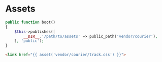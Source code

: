 # Assets

```php
public function boot()
{
    $this->publishes([
        __DIR__.'/path/to/assets' => public_path('vendor/courier'),
    ], 'public');
}
```

```html
<link href="{{ asset('vendor/courier/track.css') }}">
```
